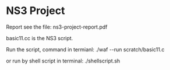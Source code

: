 # NS3 Project

Report see the file: ns3-project-report.pdf

basic11.cc is the NS3 script.

Run the script, command in termianl: ./waf --run scratch/basic11.c

or run by shell script in terminal: ./shellscript.sh
